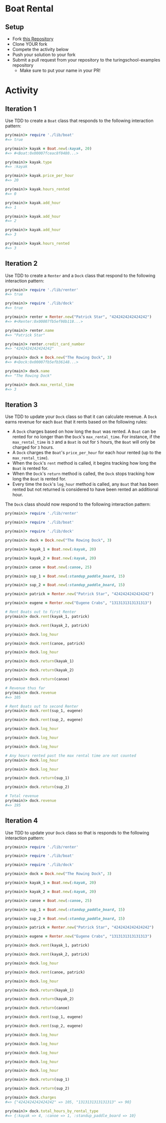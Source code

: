 # Boat Rental

## Setup

* Fork [this Repository](https://github.com/turingschool-examples/boat_rental)
* Clone YOUR fork
* Compete the activity below
* Push your solution to your fork
* Submit a pull request from your repository to the turingschool-examples repository
  * Make sure to put your name in your PR!

# Activity

## Iteration 1

Use TDD to create a `Boat` class that responds to the following interaction pattern:

```ruby
pry(main)> require './lib/boat'
#=> true

pry(main)> kayak = Boat.new(:kayak, 20)    
#=> #<Boat:0x00007fceac8f0480...>

pry(main)> kayak.type
#=> :kayak

pry(main)> kayak.price_per_hour
#=> 20

pry(main)> kayak.hours_rented
#=> 0

pry(main)> kayak.add_hour
#=> 1

pry(main)> kayak.add_hour
#=> 2

pry(main)> kayak.add_hour
#=> 3

pry(main)> kayak.hours_rented
#=> 3
```

## Iteration 2

Use TDD to create a `Renter` and a `Dock` class that respond to the following interaction pattern:

```ruby
pry(main)> require './lib/renter'
#=> true

pry(main)> require './lib/dock'
#=> true

pry(main)> renter = Renter.new("Patrick Star", "4242424242424242")    
#=> #<Renter:0x00007fb5ef98b118...>

pry(main)> renter.name
#=> "Patrick Star"

pry(main)> renter.credit_card_number
#=> "4242424242424242"

pry(main)> dock = Dock.new("The Rowing Dock", 3)    
#=> #<Dock:0x00007fb5efb36148...>

pry(main)> dock.name
#=> "The Rowing Dock"

pry(main)> dock.max_rental_time
#=> 3
```

## Iteration 3

Use TDD to update your `Dock` class so that it can calculate revenue. A `Dock` earns revenue for each `Boat` that it rents based on the following rules:

* A `Dock` charges based on how long the `Boat` was rented. A `Boat` can be rented for no longer than the `Dock`'s `max_rental_time`. For instance, if the `max_rental_time` is `3` and a `Boat` is out for `5` hours, the `Boat` will only be charged for `3` hours.
* A `Dock` charges the `Boat`'s `price_per_hour` for each hour rented (up to the `max_rental_time`).
* When the `Dock`'s `rent` method is called, it begins tracking how long the `Boat` is rented for.
* When the `Dock`'s `return` method is called, the `Dock` stops tracking how long the `Boat` is rented for.
* Every time the `Dock`'s `log_hour` method is called, any `Boat` that has been rented but not returned is considered to have been rented an additional hour.

The `Dock` class should now respond to the following interaction pattern:

```ruby
pry(main)> require './lib/renter'

pry(main)> require './lib/boat'

pry(main)> require './lib/dock'

pry(main)> dock = Dock.new("The Rowing Dock", 3)

pry(main)> kayak_1 = Boat.new(:kayak, 20)

pry(main)> kayak_2 = Boat.new(:kayak, 20)    

pry(main)> canoe = Boat.new(:canoe, 25)    

pry(main)> sup_1 = Boat.new(:standup_paddle_board, 15)    

pry(main)> sup_2 = Boat.new(:standup_paddle_board, 15)    

pry(main)> patrick = Renter.new("Patrick Star", "4242424242424242")

pry(main)> eugene = Renter.new("Eugene Crabs", "1313131313131313")    

# Rent Boats out to first Renter
pry(main)> dock.rent(kayak_1, patrick)

pry(main)> dock.rent(kayak_2, patrick)

pry(main)> dock.log_hour

pry(main)> dock.rent(canoe, patrick)

pry(main)> dock.log_hour

pry(main)> dock.return(kayak_1)

pry(main)> dock.return(kayak_2)

pry(main)> dock.return(canoe)

# Revenue thus far
pry(main)> dock.revenue
#=> 105

# Rent Boats out to second Renter
pry(main)> dock.rent(sup_1, eugene)

pry(main)> dock.rent(sup_2, eugene)

pry(main)> dock.log_hour

pry(main)> dock.log_hour

pry(main)> dock.log_hour

# Any hours rented past the max rental time are not counted
pry(main)> dock.log_hour

pry(main)> dock.log_hour

pry(main)> dock.return(sup_1)

pry(main)> dock.return(sup_2)

# Total revenue
pry(main)> dock.revenue
#=> 195
```

## Iteration 4

Use TDD to update your `Dock` class so that is responds to the following interaction pattern:

```ruby
pry(main)> require './lib/renter'

pry(main)> require './lib/boat'

pry(main)> require './lib/dock'

pry(main)> dock = Dock.new("The Rowing Dock", 3)

pry(main)> kayak_1 = Boat.new(:kayak, 20)

pry(main)> kayak_2 = Boat.new(:kayak, 20)    

pry(main)> canoe = Boat.new(:canoe, 25)    

pry(main)> sup_1 = Boat.new(:standup_paddle_board, 15)    

pry(main)> sup_2 = Boat.new(:standup_paddle_board, 15)    

pry(main)> patrick = Renter.new("Patrick Star", "4242424242424242")

pry(main)> eugene = Renter.new("Eugene Crabs", "1313131313131313")    

pry(main)> dock.rent(kayak_1, patrick)

pry(main)> dock.rent(kayak_2, patrick)

pry(main)> dock.log_hour

pry(main)> dock.rent(canoe, patrick)

pry(main)> dock.log_hour

pry(main)> dock.return(kayak_1)

pry(main)> dock.return(kayak_2)

pry(main)> dock.return(canoe)

pry(main)> dock.rent(sup_1, eugene)

pry(main)> dock.rent(sup_2, eugene)

pry(main)> dock.log_hour

pry(main)> dock.log_hour

pry(main)> dock.log_hour

pry(main)> dock.log_hour

pry(main)> dock.log_hour

pry(main)> dock.return(sup_1)

pry(main)> dock.return(sup_2)

pry(main)> dock.charges
#=> {"4242424242424242" => 105, "1313131313131313" => 90}

pry(main)> dock.total_hours_by_rental_type
#=> {:kayak => 4, :canoe => 1, :standup_paddle_board => 10}
```
